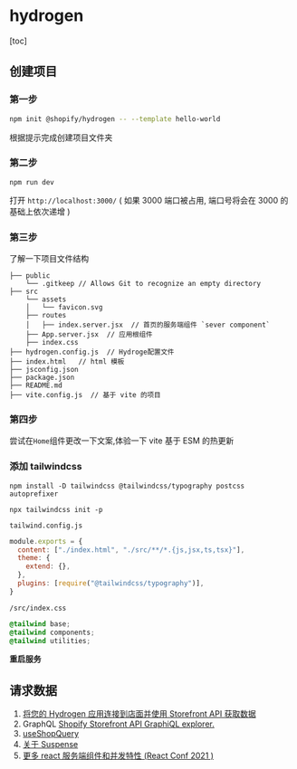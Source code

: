 # hydrogen

[toc]

## 创建项目

### 第一步

```bash
npm init @shopify/hydrogen -- --template hello-world
```

根据提示完成创建项目文件夹

### 第二步

```
npm run dev
```

打开 `http://localhost:3000/` ( 如果 3000 端口被占用, 端口号将会在 3000 的基础上依次递增 )

### 第三步

了解一下项目文件结构

```
├── public
    └── .gitkeep // Allows Git to recognize an empty directory
├── src
    └── assets
    │   └── favicon.svg
    ├── routes
    │   ├── index.server.jsx  // 首页的服务端组件 `sever component`
    ├── App.server.jsx  // 应用根组件
    ├── index.css
├── hydrogen.config.js  // Hydroge配置文件
├── index.html   // html 模板
├── jsconfig.json
├── package.json
├── README.md
├── vite.config.js  // 基于 vite 的项目
```

### 第四步

尝试在`Home`组件更改一下文案,体验一下 vite 基于 ESM 的热更新

### 添加 tailwindcss

```
npm install -D tailwindcss @tailwindcss/typography postcss autoprefixer
```

```
npx tailwindcss init -p
```

`tailwind.config.js`

```js
module.exports = {
  content: ["./index.html", "./src/**/*.{js,jsx,ts,tsx}"],
  theme: {
    extend: {},
  },
  plugins: [require("@tailwindcss/typography")],
}
```

`/src/index.css`

```css
@tailwind base;
@tailwind components;
@tailwind utilities;
```

<b>重启服务</b>

## 请求数据

1. [将您的 Hydrogen 应用连接到店面并使用 Storefront API 获取数据](https://shopify.dev/api/storefront)
2. GraphQL [Shopify Storefront API GraphiQL explorer.](https://shopify.dev/custom-storefronts/tools/graphiql-storefront-api)
3. [useShopQuery](https://shopify.dev/api/hydrogen/hooks/global/useshopquery)
4. [关于 Suspense](https://reactjs.org/docs/react-api.html#reactsuspense)
5. [更多 react 服务端组件和并发特性 (React Conf 2021 ) ](https://reactjs.org/blog/2021/12/17/react-conf-2021-recap.html)
